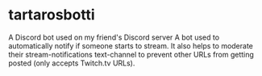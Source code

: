 # tartarosbotti
A Discord bot used on my friend's Discord server
A bot used to automatically notify if someone starts to stream. It also helps to moderate their stream-notifications text-channel to prevent other URLs from getting posted (only accepts Twitch.tv URLs).
